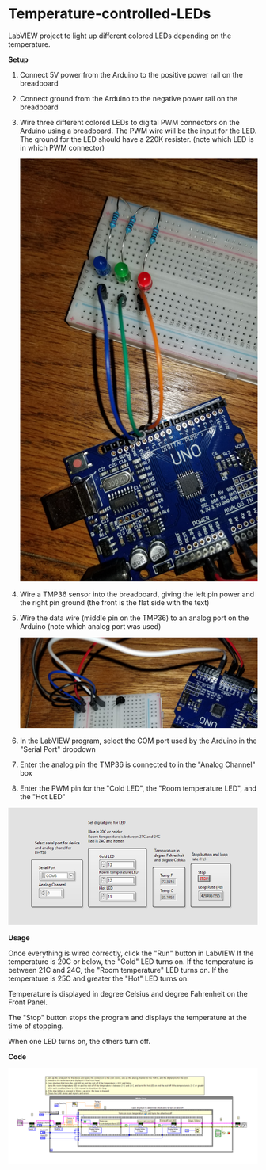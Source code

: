 # Temperature-controlled-LEDs
LabVIEW project to light up different colored LEDs depending on the temperature.

**Setup**
1. Connect 5V power from the Arduino to the positive power rail on the breadboard
2. Connect ground from the Arduino to the negative power rail on the breadboard
3. Wire three different colored LEDs to digital PWM connectors on the Arduino using a breadboard. The PWM wire will be the input for the LED. 
   The ground for the LED should have a 220K resister. (note which LED is in which PWM connector)
   
   ![Image of LED wiring](https://github.com/jfaulkner9292/Temperature-controlled-LEDs/blob/main/LED%20wiring.jpg?raw=true)
   
5. Wire a TMP36 sensor into the breadboard, giving the left pin power and the right pin ground (the front is the flat side with the text) 
6. Wire the data wire (middle pin on the TMP36) to an analog port on the Arduino (note which analog port was used)

   ![Image of TMP36 wiring](https://github.com/jfaulkner9292/Temperature-controlled-LEDs/blob/main/TMP36%20wiring.jpg?raw=true)

8. In the LabVIEW program, select the COM port used by the Arduino in the "Serial Port" dropdown
9. Enter the analog pin the TMP36 is connected to in the "Analog Channel" box
10. Enter the PWM pin for the "Cold LED", the "Room temperature LED", and the "Hot LED"

   ![Image of TMP36 wiring](https://github.com/jfaulkner9292/Temperature-controlled-LEDs/blob/main/Temperature%20Controlled%20LEDs%20Front%20Panel.PNG?raw=true)

**Usage**

Once everything is wired correctly, click the "Run" button in LabVIEW
If the temperature is 20C or below, the "Cold" LED turns on. 
If the temperature is between 21C and 24C, the "Room temperature" LED turns on.
If the temperature is 25C and greater the "Hot" LED turns on.

Temperature is displayed in degree Celsius and degree Fahrenheit on the Front Panel.

The "Stop" button stops the program and displays the temperature at the time of stopping.

When one LED turns on, the others turn off.

**Code**

![Image of Block Diagram](https://github.com/jfaulkner9292/Temperature-controlled-LEDs/blob/main/Temperature%20Controlled%20LEDs%20Block%20Diagram.PNG?raw=true)
